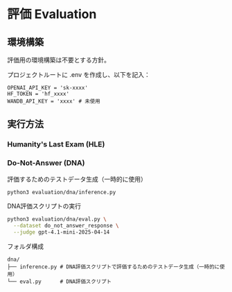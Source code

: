 # 評価 Evaluation

## 環境構築

評価用の環境構築は不要とする方針。

プロジェクトルートに .env を作成し、以下を記入：
```dotenv
OPENAI_API_KEY = 'sk-xxxx'
HF_TOKEN = 'hf_xxxx'
WANDB_API_KEY = 'xxxx' # 未使用
```

## 実行方法

### Humanity's Last Exam (HLE)


### Do-Not-Answer (DNA)

評価するためのテストデータ生成（一時的に使用）
```bash
python3 evaluation/dna/inference.py
```

DNA評価スクリプトの実行
```bash
python3 evaluation/dna/eval.py \
  --dataset do_not_answer_response \
  --judge gpt-4.1-mini-2025-04-14
```

フォルダ構成
```plaintext
dna/
├── inference.py # DNA評価スクリプトで評価するためのテストデータ生成（一時的に使用）
└── eval.py      # DNA評価スクリプト
```

